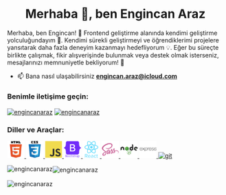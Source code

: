 <h1 align="center">Merhaba 👋, ben Engincan Araz</h1>

<p align="left">
  Merhaba, ben Engincan! 👋  
  Frontend geliştirme alanında kendimi geliştirme yolculuğundayım 🚀.  
  Kendimi sürekli geliştirmeyi ve öğrendiklerimi projelere yansıtarak daha fazla deneyim kazanmayı hedefliyorum 💡.  
  Eğer bu süreçte birlikte çalışmak, fikir alışverişinde bulunmak veya destek olmak isterseniz, mesajlarınızı memnuniyetle bekliyorum! 💬
</p>

- 📫 Bana nasıl ulaşabilirsiniz **engincan.araz@icloud.com**

<h3 align="left">Benimle iletişime geçin:</h3>
<p align="left">
  <a href="https://linkedin.com/in/engincanaraz" target="blank"><img align="center" src="https://raw.githubusercontent.com/rahuldkjain/github-profile-readme-generator/master/src/images/icons/Social/linked-in-alt.svg" alt="engincanaraz" height="30" width="40" /></a>
  <a href="https://stackoverflow.com/users/engincanaraz" target="blank"><img align="center" src="https://raw.githubusercontent.com/rahuldkjain/github-profile-readme-generator/master/src/images/icons/Social/stack-overflow.svg" alt="engincanaraz" height="30" width="40" /></a> 
</p>


<h3 align="left">Diller ve Araçlar:</h3>
<p align="left"> 
  <a href="https://www.w3.org/html/" target="_blank" rel="noreferrer"> 
    <img src="https://raw.githubusercontent.com/devicons/devicon/master/icons/html5/html5-original-wordmark.svg" alt="html5" width="40" height="40"/> 
  </a> 
  <a href="https://www.w3schools.com/css/" target="_blank" rel="noreferrer"> 
    <img src="https://raw.githubusercontent.com/devicons/devicon/master/icons/css3/css3-original-wordmark.svg" alt="css3" width="40" height="40"/> 
  </a> 
  <a href="https://developer.mozilla.org/tr-TR/dokümanlar/Web/JavaScript" target="_blank" rel="noreferrer"> 
    <img src="https://raw.githubusercontent.com/devicons/devicon/master/icons/javascript/javascript-original.svg" alt="javascript" width="40" height="40"/> 
  </a> 
  <a href="https://getbootstrap.com" target="_blank" rel="noreferrer"> 
    <img src="https://raw.githubusercontent.com/devicons/devicon/master/icons/bootstrap/bootstrap-plain-wordmark.svg" alt="önyükleme" width="40" height="40"/> 
  </a> 
  <a href="https://reactjs.org/" target="_blank" rel="noreferrer"> 
    <img src="https://raw.githubusercontent.com/devicons/devicon/master/icons/react/react-original-wordmark.svg" alt="react" width="40" height="40"/> 
  </a> 
  <a href="https://sass-lang.com" target="_blank" rel="noreferrer"> 
    <img src="https://raw.githubusercontent.com/devicons/devicon/master/icons/sass/sass-original.svg" alt="sass" width="40" height="40"/> 
  </a> 
  <a href="https://nodejs.org" target="_blank" rel="noreferrer"> 
    <img src="https://raw.githubusercontent.com/devicons/devicon/master/icons/nodejs/nodejs-original-wordmark.svg" alt="nodejs" width="40" height="40"/> 
  </a> 
  <a href="https://expressjs.com" target="_blank" rel="noreferrer"> 
    <img src="https://raw.githubusercontent.com/devicons/devicon/master/icons/express/express-original-wordmark.svg" alt="express" width="40" height="40"/> 
  </a> 
  <a href="https://git-scm.com/" target="_blank" rel="noreferrer"> 
    <img src="https://www.vectorlogo.zone/logos/git-scm/git-scm-icon.svg" alt="git" width="40" height="40"/> 
  </a> 
</p>

<p><img align="left" src="https://github-readme-stats.vercel.app/api/top-langs?username=engincanaraz&show_icons=true&locale=tr&layout=compact" alt="engincanaraz" /></p>

<p> <img align="center" src="https://github-readme-stats.vercel.app/api?username=engincanaraz&show_icons=true&locale=tr" alt="engincanaraz" /></p>

<p><img align="center" src="https://github-readme-streak-stats.herokuapp.com/?user=engincanaraz&" alt="engincanaraz" /></p>